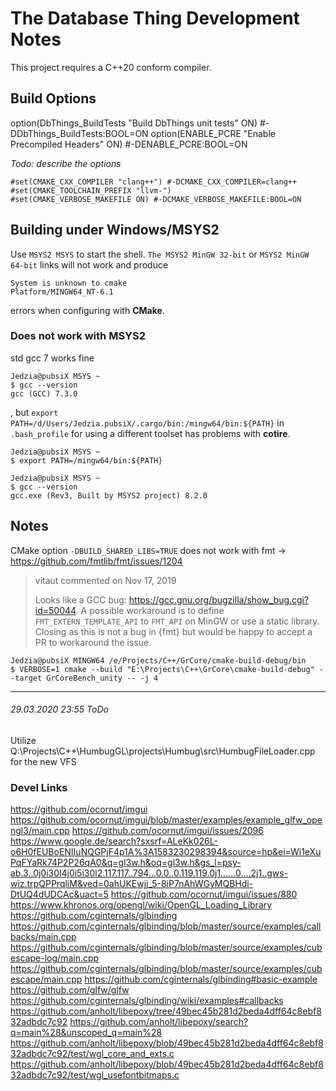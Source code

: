 # The Database Thing Development Notes #

This project requires a C++20 conform compiler.

## Build Options
option(DbThings_BuildTests "Build DbThings unit tests" ON) #-DDbThings_BuildTests:BOOL=ON
option(ENABLE_PCRE "Enable Precompiled Headers" ON) #-DENABLE_PCRE:BOOL=ON

_Todo: describe the options_ 
```
#set(CMAKE_CXX_COMPILER "clang++") #-DCMAKE_CXX_COMPILER=clang++
#set(CMAKE_TOOLCHAIN_PREFIX "llvm-")
#set(CMAKE_VERBOSE_MAKEFILE ON) #-DCMAKE_VERBOSE_MAKEFILE:BOOL=ON
```

## Building under Windows/MSYS2
Use `MSYS2 MSYS` to start the shell. `The MSYS2 MinGW 32-bit` or `MSYS2 MinGW 64-bit` 
links will not work and produce 
```
System is unknown to cmake 
Platform/MINGW64_NT-6.1
```
errors when configuring with **CMake**.

### Does not work with MSYS2
std gcc 7 works fine
```
Jedzia@pubsiX MSYS ~
$ gcc --version
gcc (GCC) 7.3.0
```
, but `export PATH=/d/Users/Jedzia.pubsiX/.cargo/bin:/mingw64/bin:${PATH}` in `.bash_profile`
for using a different toolset has problems with **cotire**.
```
Jedzia@pubsiX MSYS ~
$ export PATH=/mingw64/bin:${PATH}

Jedzia@pubsiX MSYS ~
$ gcc --version
gcc.exe (Rev3, Built by MSYS2 project) 8.2.0
```

## Notes ##

CMake option `-DBUILD_SHARED_LIBS=TRUE` does not work with fmt -> https://github.com/fmtlib/fmt/issues/1204
> vitaut commented on Nov 17, 2019
>
> Looks like a GCC bug: https://gcc.gnu.org/bugzilla/show_bug.cgi?id=50044. A possible workaround is to define 
> `FMT_EXTERN_TEMPLATE_API` to `FMT_API` on MinGW or use a static library. Closing as this is not a bug in {fmt} but 
> would be happy to accept a PR to workaround the issue.

    Jedzia@pubsiX MINGW64 /e/Projects/C++/GrCore/cmake-build-debug/bin
    $ VERBOSE=1 cmake --build "E:\Projects\C++\GrCore\cmake-build-debug" --target GrCoreBench_unity -- -j 4


-----------------------------------------------------------------------------------------------
###### 29.03.2020 23:55 ToDo 

Utilize Q:\Projects\C++\HumbugGL\projects\Humbug\src\HumbugFileLoader.cpp for the new VFS

 

### Devel Links ###

https://github.com/ocornut/imgui
https://github.com/ocornut/imgui/blob/master/examples/example_glfw_opengl3/main.cpp
https://github.com/ocornut/imgui/issues/2096
https://www.google.de/search?sxsrf=ALeKk026L-o6H0fEUBoENIIuNQGPjF4p1A%3A1583230298394&source=hp&ei=Wi1eXuPqFYaRk74P2P26qA0&q=gl3w.h&oq=gl3w.h&gs_l=psy-ab.3..0j0i30l4j0i5i30l2.117.117..794...0.0..0.119.119.0j1......0....2j1..gws-wiz.trpQPPrqliM&ved=0ahUKEwjj_5-8iP7nAhWGyMQBHdi-DtUQ4dUDCAc&uact=5
https://github.com/ocornut/imgui/issues/880
https://www.khronos.org/opengl/wiki/OpenGL_Loading_Library
https://github.com/cginternals/glbinding
https://github.com/cginternals/glbinding/blob/master/source/examples/callbacks/main.cpp
https://github.com/cginternals/glbinding/blob/master/source/examples/cubescape-log/main.cpp
https://github.com/cginternals/glbinding/blob/master/source/examples/cubescape/main.cpp
https://github.com/cginternals/glbinding#basic-example
https://github.com/glfw/glfw
https://github.com/cginternals/glbinding/wiki/examples#callbacks
https://github.com/anholt/libepoxy/tree/49bec45b281d2beda4dff64c8ebf832adbdc7c92
https://github.com/anholt/libepoxy/search?q=main%28&unscoped_q=main%28
https://github.com/anholt/libepoxy/blob/49bec45b281d2beda4dff64c8ebf832adbdc7c92/test/wgl_core_and_exts.c
https://github.com/anholt/libepoxy/blob/49bec45b281d2beda4dff64c8ebf832adbdc7c92/test/wgl_usefontbitmaps.c
